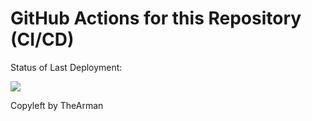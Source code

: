 # GitHub Actions for this Repository (CI/CD)

Status of Last Deployment:<br>

<img src="https://github.com/adv4000/github-actions-part-1-basics/workflows/My-GitHubActions-Basics/badge.svg?branch=master"><br>

Copyleft by TheArman
